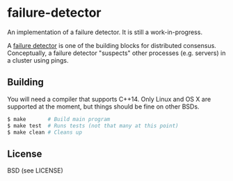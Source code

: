 failure-detector
===
An implementation of a failure detector. It is still a work-in-progress.

A [failure detector](http://www.cs.yale.edu/homes/aspnes/pinewiki/FailureDetectors.html)
is one of the building blocks for distributed consensus. Conceptually, a failure detector
"suspects" other processes (e.g. servers) in a cluster using pings.

Building
---
You will need a compiler that supports C++14. Only Linux and OS X are supported at the moment,
but things should be fine on other BSDs.

```sh
$ make       # Build main program
$ make test  # Runs tests (not that many at this point)
$ make clean # Cleans up
```

License
---
BSD (see LICENSE)
